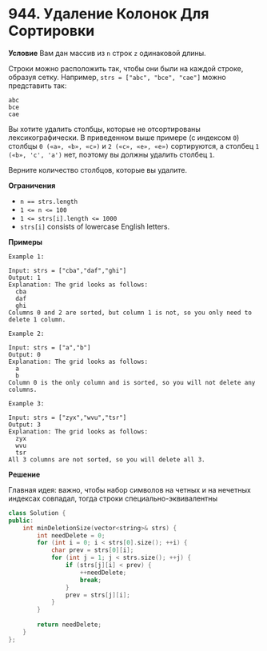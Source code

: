 # 944. Удаление Колонок Для Сортировки

**Условие**
Вам дан массив из `n` строк ``z`` одинаковой длины.

Строки можно расположить так, чтобы они были на каждой строке, образуя сетку. Например, `strs = ["abc", "bce", "cae"]` можно представить так:
```
abc
bce
cae
```


Вы хотите удалить столбцы, которые не отсортированы лексикографически. В приведенном выше примере (с индексом `0`) столбцы `0 («a», «b», «c»)` и `2 («c», «e», «e»)` сортируются, а столбец `1 («b», 'c', 'a')` нет, поэтому вы должны удалить столбец `1`.

Верните количество столбцов, которые вы удалите.

**Ограничения**
- `n == strs.length`
- `1 <= n <= 100`
- `1 <= strs[i].length <= 1000`
- `strs[i]` consists of lowercase English letters.


**Примеры**
```
Example 1:

Input: strs = ["cba","daf","ghi"]
Output: 1
Explanation: The grid looks as follows:
  cba
  daf
  ghi
Columns 0 and 2 are sorted, but column 1 is not, so you only need to delete 1 column.

Example 2:

Input: strs = ["a","b"]
Output: 0
Explanation: The grid looks as follows:
  a
  b
Column 0 is the only column and is sorted, so you will not delete any columns.

Example 3:

Input: strs = ["zyx","wvu","tsr"]
Output: 3
Explanation: The grid looks as follows:
  zyx
  wvu
  tsr
All 3 columns are not sorted, so you will delete all 3.
```


**Решение**

Главная идея: важно, чтобы набор символов на четных и на нечетных индексах совпадал, тогда строки специально-эквивалентны
```C++
class Solution {
public:
    int minDeletionSize(vector<string>& strs) {
        int needDelete = 0;
        for (int i = 0; i < strs[0].size(); ++i) {
            char prev = strs[0][i];
            for (int j = 1; j < strs.size(); ++j) {
                if (strs[j][i] < prev) {
                    ++needDelete;
                    break;
                }
                prev = strs[j][i];
            }
        }
        
        return needDelete;
    }
};
```






 


 


